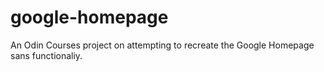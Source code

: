 # google-homepage
An Odin Courses project on attempting to recreate the Google Homepage sans functionaliy.
